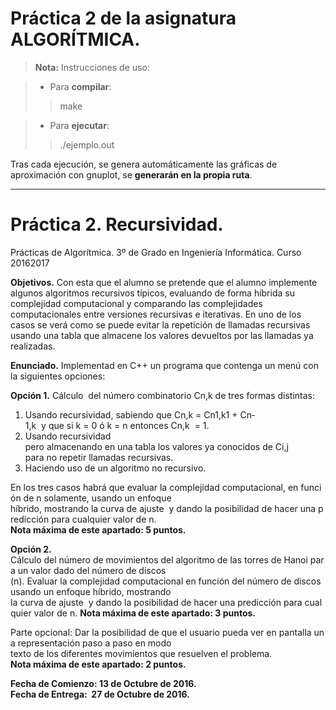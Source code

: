 # Práctica 2 de la asignatura ALGORÍTMICA.

> **Nota:** Instrucciones de uso:

> - Para **compilar**:
> >make

> - Para **ejecutar**:
> >./ejemplo.out


Tras cada ejecución, se genera automáticamente las gráficas de aproximación con gnuplot, se **generarán en la propia ruta**.


----------
# Práctica 2. Recursividad.

Prácticas de Algorítmica.
3º de Grado en Ingeniería Informática.
Curso 2016­2017

**Objetivos.**
Con esta que el alumno se pretende que el alumno implemente algunos algoritmos recursivos típicos, evaluando de forma   híbrida   su   complejidad   computacional   y   comparando   las   complejidades   computacionales   entre   versiones recursivas e  iterativas.   En  uno  de  los  casos  se  verá como  se  puede  evitar  la repetición  de  llamadas  recursivas usando una tabla que almacene los valores devueltos por las llamadas  ya realizadas.

**Enunciado.**
Implementad en C++ un programa que contenga un menú con la siguientes opciones:

**Opción 1.**
Cálculo  del número combinatorio Cn,k de tres formas distintas:
1. Usando recursividad, sabiendo que Cn,k = Cn­1,k­1 + Cn­1,k  y que si k = 0 ó k = n entonces Cn,k  = 1.
2. Usando recursividad pero almacenando en una tabla los valores ya conocidos de Ci,j para no repetir llamadas recursivas.
3. Haciendo uso de un algoritmo no recursivo.

En los tres casos habrá que evaluar la complejidad computacional, en función de n solamente, usando un enfoque
híbrido, mostrando la curva de ajuste  y dando la posibilidad de hacer una predicción para cualquier valor de n.
**Nota máxima de este apartado: 5 puntos.**

**Opción 2.** 
Cálculo del número de movimientos del algoritmo de las torres de Hanoi para un valor dado del número de discos
(n). Evaluar la complejidad computacional en función del número de discos usando un enfoque híbrido, mostrando
la curva de ajuste  y dando la posibilidad de hacer una predicción para cualquier valor de n.
**Nota máxima de este apartado: 3 puntos.**

Parte opcional: Dar la posibilidad de que el usuario pueda ver en pantalla una representación paso a paso en modo
texto de los diferentes movimientos que resuelven el problema.
**Nota máxima de este apartado: 2 puntos.**

**Fecha de Comienzo: 13 de Octubre de 2016.**
**Fecha de Entrega:  27 de Octubre de 2016.**
